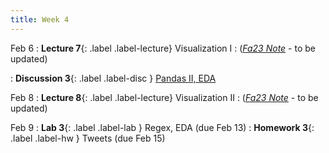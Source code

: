 ```yaml
---
title: Week 4
---
```


Feb 6
: **Lecture 7**{: .label .label-lecture} Visualization I
    : ([*Fa23 Note*](https://ds100.org/fa23-course-notes/visualization_1/visualization_1.html) - to be updated)

: **Discussion 3**{: .label .label-disc } [Pandas II, EDA](https://drive.google.com/file/d/1QkJSCLEi8dLjepXTn9k9sdQhNPodf0on/view)

Feb 8
: **Lecture 8**{: .label .label-lecture} Visualization II
    : ([*Fa23 Note*](https://ds100.org/fa23-course-notes/visualization_2/visualization_2.html) - to be updated)


Feb 9
: **Lab 3**{: .label .label-lab } Regex, EDA (due Feb 13)
: **Homework 3**{: .label .label-hw } Tweets (due Feb 15)